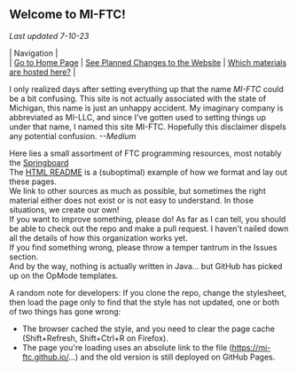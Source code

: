 ## Welcome to MI-FTC!  
*Last updated 7-10-23*  

|                                  Navigation                                 |  
| [Go to Home Page](index.html) | [See Planned Changes to the Website](changes.html) | [Which materials are hosted here?](tutorial/mine.html) |  

  I only realized days after setting everything up that the name *MI-FTC* could be a bit confusing. This site is not actually associated with the state of Michigan, this name is just an unhappy accident. My imaginary company is abbreviated as MI-LLC, and since I've gotten used to setting things up under that name, I named this site MI-FTC. Hopefully this disclaimer dispels any potential confusion.  *--Medium*  
  
  
Here lies a small assortment of FTC programming resources, most notably the [Springboard](springboard/index.html)  
The [HTML README](README.html) is a (suboptimal) example of how we format and lay out these pages.  
We link to other sources as much as possible, but sometimes the right material either does not exist or is not easy to understand. In those situations, we create our own!  
If you want to improve something, please do! As far as I can tell, you should be able to check out the repo and make a pull request. I haven't nailed down all the details of how this organization works yet.  
If you find something wrong, please throw a temper tantrum in the Issues section.  
And by the way, nothing is actually written in Java... but GitHub has picked up on the OpMode templates.  
  
A random note for developers: If you clone the repo, change the stylesheet, then load the page only to find that the style has not updated, one or both of two things has gone wrong:
- The browser cached the style, and you need to clear the page cache (Shift+Refresh, Shift+Ctrl+R on Firefox).
- The page you're loading uses an absolute link to the file (https://mi-ftc.github.io/...) and the old version is still deployed on GitHub Pages.
